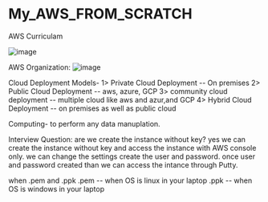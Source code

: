 # My_AWS_FROM_SCRATCH
AWS Curriculam 

![image](https://github.com/dineshkohi/My_AWS_FROM_SCRATCH/assets/45698578/8c8541e9-4cac-40bc-b2dd-1ceb9aff451e)


AWS Organization:
![image](https://github.com/dineshkohi/My_AWS_FROM_SCRATCH/assets/45698578/bd8b387e-46fc-44f0-a71d-de1fe47cf437)

Cloud Deployment Models-
1> Private Cloud Deployment  -- On premises
2> Public Cloud Deployment   -- aws, azure, GCP
3> community cloud deployment -- multiple cloud like aws and azur,and GCP
4> Hybrid Cloud Deployment  -- on premises as well as public cloud

Computing- to perform any data manuplation.

Interview Question: are we create the instance without key?
yes we can create the instance without key and access the instance with AWS console only. we can change the settings create the user and password. once user and password created than we can access the intance through Putty.

when .pem and .ppk
.pem -- when OS is linux in your laptop
.ppk -- when OS is windows in your laptop

